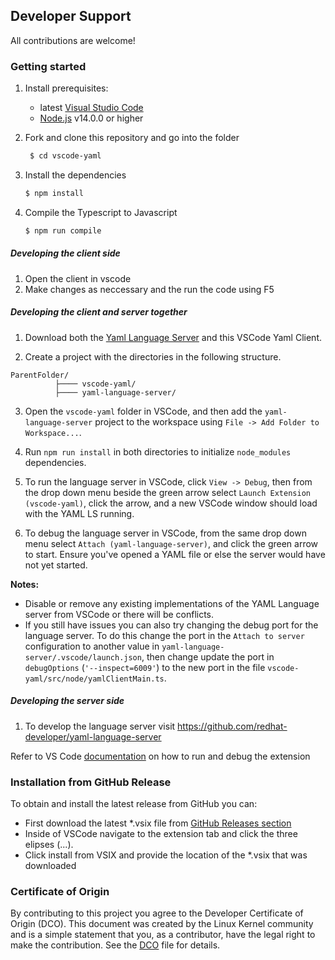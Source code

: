 

## Developer Support

All contributions are welcome!

### Getting started

1. Install prerequisites:

   * latest [Visual Studio Code](https://code.visualstudio.com/)
   * [Node.js](https://nodejs.org/) v14.0.0 or higher

2. Fork and clone this repository and go into the folder

   ```bash
    $ cd vscode-yaml
   ```

3. Install the dependencies

   ```bash
   $ npm install
   ```

4. Compile the Typescript to Javascript

   ```bash
   $ npm run compile
   ```

##### Developing the client side

1. Open the client in vscode
2. Make changes as neccessary and the run the code using F5

##### Developing the client and server together

1. Download both the [Yaml Language Server](https://github.com/redhat-developer/yaml-language-server) and this VSCode Yaml Client.

2. Create a project with the directories in the following structure.

  ```
  ParentFolder/
            ├──── vscode-yaml/
            ├──── yaml-language-server/
  ```

3. Open the `vscode-yaml` folder in VSCode, and then add the `yaml-language-server` project to the workspace using `File -> Add Folder to Workspace...`.

4. Run `npm run install` in both directories to initialize `node_modules` dependencies.

5. To run the language server in VSCode, click `View -> Debug`, then from the drop down menu beside the green arrow select `Launch Extension (vscode-yaml)`, click the arrow, and a new VSCode window should load with the YAML LS running.

6. To debug the language server in VSCode, from the same drop down menu
   select
   `Attach (yaml-language-server)`, and click the green arrow to start.
   Ensure you've opened a YAML file or else the server would have not yet
   started.

**Notes:**
* Disable or remove any existing implementations of the YAML Language server from VSCode or there will be conflicts.
* If you still have issues you can also try changing the debug port for the language server. To do this change the port in the `Attach to server` configuration to another value in `yaml-language-server/.vscode/launch.json`, then change update the port in `debugOptions` (`'--inspect=6009'`) to the new port in the file `vscode-yaml/src/node/yamlClientMain.ts`.

##### Developing the server side

1. To develop the language server visit https://github.com/redhat-developer/yaml-language-server

Refer to VS Code [documentation](https://code.visualstudio.com/docs/extensions/debugging-extensions) on how to run and debug the extension

### Installation from GitHub Release

To obtain and install the latest release from GitHub you can:

* First download the latest *.vsix file from [GitHub Releases section](https://github.com/redhat-developer/vscode-yaml/releases)
* Inside of VSCode navigate to the extension tab and click the three elipses (...).
* Click install from VSIX and provide the location of the *.vsix that was downloaded

### Certificate of Origin

By contributing to this project you agree to the Developer Certificate of
Origin (DCO). This document was created by the Linux Kernel community and is a
simple statement that you, as a contributor, have the legal right to make the
contribution. See the [DCO](DCO) file for details.

